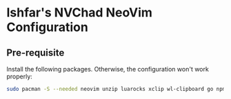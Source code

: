 # Ishfar's NVChad NeoVim Configuration

## Pre-requisite
Install the following packages. Otherwise, the configuration won't work properly:

```bash
sudo pacman -S --needed neovim unzip luarocks xclip wl-clipboard go npm
```
